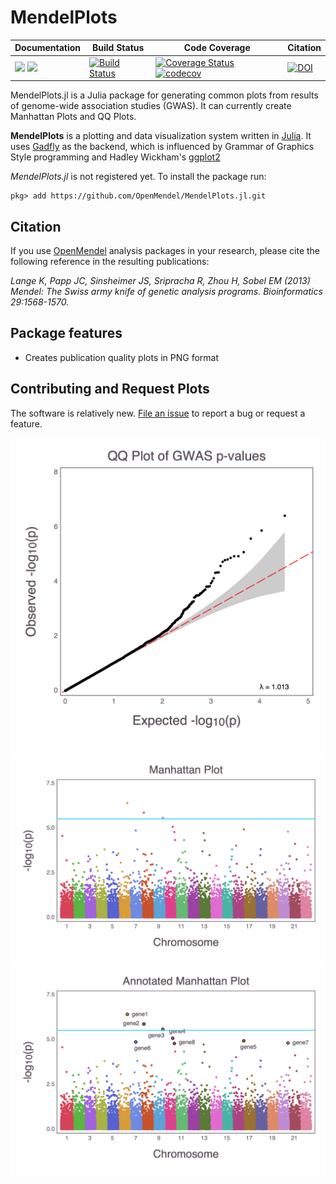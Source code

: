 # MendelPlots

| **Documentation** | **Build Status** | **Code Coverage**  |  **Citation**  |
|-------------------|------------------|--------------------|--------------------|
| [![](https://img.shields.io/badge/docs-stable-blue.svg)](https://OpenMendel.github.io/MendelPlots.jl/stable) [![](https://img.shields.io/badge/docs-latest-blue.svg)](https://OpenMendel.github.io/MendelPlots.jl/latest) | [![Build Status](https://travis-ci.org/OpenMendel/MendelPlots.jl.svg?branch=master)](https://travis-ci.org/OpenMendel/MendelPlots.jl) | [![Coverage Status](https://coveralls.io/repos/github/OpenMendel/MendelPlots.jl/badge.svg?branch=master)](https://coveralls.io/github/OpenMendel/MendelPlots.jl?branch=master) [![codecov](https://codecov.io/gh/OpenMendel/MendelPlots.jl/branch/master/graph/badge.svg)](https://codecov.io/gh/OpenMendel/MendelPlots.jl) |  [![DOI](https://zenodo.org/badge/161412002.svg)](https://zenodo.org/badge/latestdoi/161412002) |




MendelPlots.jl is a Julia package for generating common plots from results of genome-wide association studies (GWAS). It can currently create Manhattan Plots and QQ Plots. 

**MendelPlots** is a plotting and data visualization system written in [Julia](http://julialang.org/). It uses [Gadfly](https://github.com/GiovineItalia/Gadfly.jl) as the backend, which is influenced by Grammar of Graphics Style programming and Hadley Wickham's [ggplot2](http://ggplot2.org/)

*MendelPlots.jl* is not registered yet. To install the package run:
```{julia}
pkg> add https://github.com/OpenMendel/MendelPlots.jl.git
```

## Citation

If you use [OpenMendel](https://openmendel.github.io) analysis packages in your research, please cite the following reference in the resulting publications:

*Lange K, Papp JC, Sinsheimer JS, Sripracha R, Zhou H, Sobel EM (2013) Mendel: The Swiss army knife of genetic analysis programs. Bioinformatics 29:1568-1570.*


## Package features

- Creates publication quality plots in PNG format


## Contributing and Request Plots

The software is relatively new. [File an
issue](https://github.com/OpenMendel/MendelPlots.jl/issues/new) to report a
bug or request a feature.



<img src="docs/qqplot.png">
<img src="docs/manhattan.png">
<img src="docs/annotated_manhattan.png">
